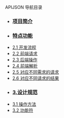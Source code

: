 APIJSON 导航目录
* ### [项目简介](/README.md#--apijson)
* ### [特点功能](https://github.com/Tencent/APIJSON/blob/master/README.md#%E7%89%B9%E7%82%B9%E5%8A%9F%E8%83%BD)
* [2.1 开发流程](#2.1)
* [2.2 前端请求](#2.2)
* [2.3 后端操作](#2.3)
* [2.4 前端解析](#2.4)
* [2.5 对应不同需求的请求](#2.5)
* [2.6 对应不同请求的结果](#2.6)
* ### [3.设计规范](#3)
* [3.1 操作方法](#3.1)
* [3.2 功能符](#3.2)
